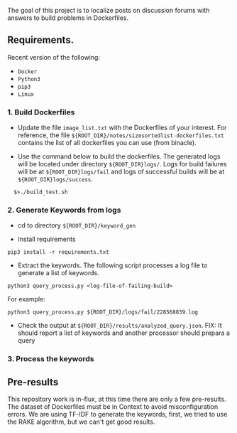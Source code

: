 The goal of this project is to localize posts on discussion forums
with answers to build problems in Dockerfiles.

## Requirements.
Recent version of the following:

- `Docker`
- `Python3`
- `pip3`
- `Linux`

### 1. Build Dockerfiles

- Update the file `image_list.txt` with the Dockerfiles of your
interest. For reference, the file
`${ROOT_DIR}/notes/sizesortedlist-dockerfiles.txt` contains the list of all
dockerfiles you can use (from binacle).

- Use the command below to build the dockerfiles. The generated logs
  will be located under directory `${ROOT_DIR}logs/`. Logs for build failures
  will be at `${ROOT_DIR}logs/fail` and logs of successful builds will be at
  `${ROOT_DIR}logs/success`.

```
  $>./build_test.sh
```

### 2. Generate Keywords from logs

- cd to directory `${ROOT_DIR}/keyword_gen` 

- Install requirements

```
pip3 install -r requirements.txt
```

- Extract the keywords. The following script processes a log file to generate a list of keywords.

```
python3 query_process.py <log-file-of-failing-build>
```

For example:

```
python3 query_process.py ${ROOT_DIR}/logs/fail/228568839.log
```

- Check the output at `${ROOT_DIR}/results/analyzed_query.json`. FIX: It should report a list of keywords and another processor should prepara a query

### 3. Process the keywords

## Pre-results

This repository work is in-flux, at this time there are only a few pre-results. The dataset of Dockerfiles must be in Context to avoid misconfiguration errors.
We are using TF-IDF to generate the keywords, first, we tried to use the RAKE algorithm, but we can't get good results.
